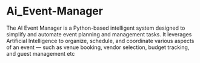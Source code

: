 # Ai_Event-Manager
The AI Event Manager is a Python-based intelligent system designed to simplify and automate event planning and management tasks. It leverages Artificial Intelligence to organize, schedule, and coordinate various aspects of an event — such as venue booking, vendor selection, budget tracking, and guest management etc
